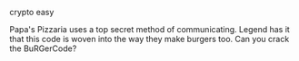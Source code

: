 crypto easy

Papa's Pizzaria uses a top secret method of communicating. Legend has it that this code is woven into the way they make burgers too. Can you crack the BuRGerCode?
